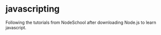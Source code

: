 # javascripting
Following the tutorials from NodeSchool after downloading Node.js to learn javascript.
